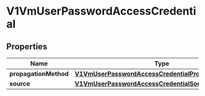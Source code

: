 # V1VmUserPasswordAccessCredential

## Properties
Name | Type | Description | Notes
------------ | ------------- | ------------- | -------------
**propagationMethod** | [**V1VmUserPasswordAccessCredentialPropagationMethod**](V1VmUserPasswordAccessCredentialPropagationMethod.md) |  | 
**source** | [**V1VmUserPasswordAccessCredentialSource**](V1VmUserPasswordAccessCredentialSource.md) |  | 
